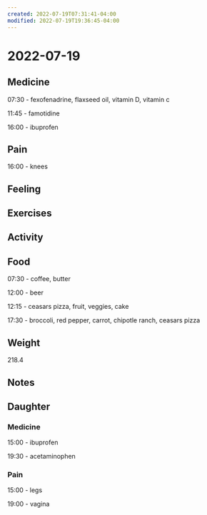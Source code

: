 ```yaml
---
created: 2022-07-19T07:31:41-04:00
modified: 2022-07-19T19:36:45-04:00
---
```


# 2022-07-19

## Medicine

07:30 - fexofenadrine, flaxseed oil, vitamin D, vitamin c 

11:45 - famotidine

16:00 - ibuprofen 

## Pain

16:00 - knees


## Feeling


## Exercises


## Activity


## Food

07:30 - coffee, butter 

12:00 - beer

12:15 - ceasars pizza, fruit, veggies, cake

17:30 - broccoli, red pepper, carrot, chipotle ranch, ceasars pizza


## Weight

218.4


## Notes


## Daughter


### Medicine

15:00 - ibuprofen 

19:30 - acetaminophen 

### Pain

15:00 - legs

19:00 - vagina
